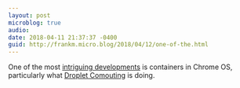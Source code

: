 ```yaml
---
layout: post
microblog: true
audio: 
date: 2018-04-11 21:37:37 -0400
guid: http://frankm.micro.blog/2018/04/12/one-of-the.html
---
```

One of the most [intriguing developments](https://chromeunboxed.com/news/chrome-os-container-crostini-vscode-virtual-machine) is containers in Chrome OS, particularly what [Droplet Comouting](https://dropletcomputing.com/) is doing. 
